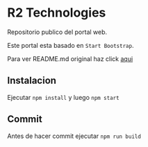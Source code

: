 # R2 Technologies

Repositorio publico del portal web.

Este portal esta basado en `Start Bootstrap`.

Para ver README.md original haz click [aqui](readme-original.md)

## Instalacion

Ejecutar `npm install` y luego `npm start`

## Commit

Antes de hacer commit ejecutar `npm run build`
